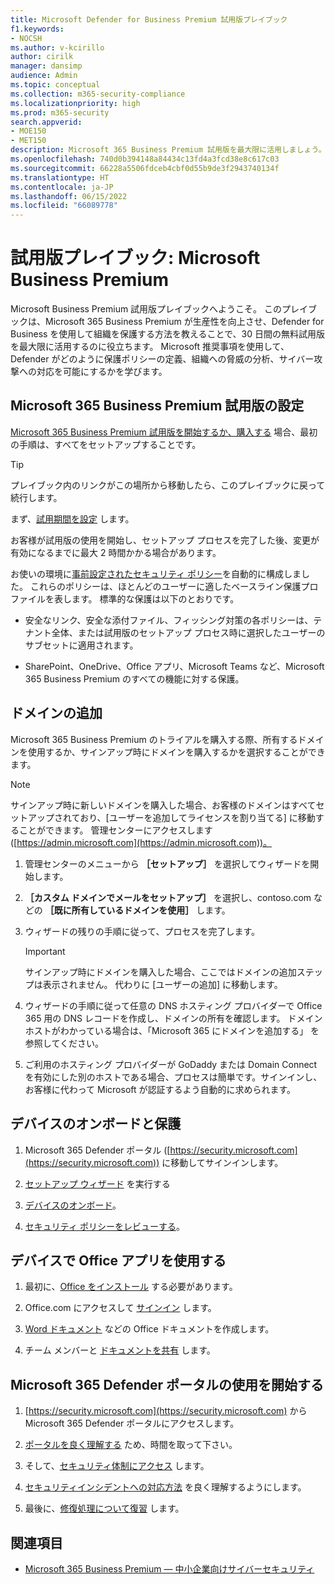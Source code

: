 ```yaml
---
title: Microsoft Defender for Business Premium 試用版プレイブック
f1.keywords:
- NOCSH
ms.author: v-kcirillo
author: cirilk
manager: dansimp
audience: Admin
ms.topic: conceptual
ms.collection: m365-security-compliance
ms.localizationpriority: high
ms.prod: m365-security
search.appverid:
- MOE150
- MET150
description: Microsoft 365 Business Premium 試用版を最大限に活用しましょう。 生産性とセキュリティに関する主要な機能を試してみてください。
ms.openlocfilehash: 740d0b394148a84434c13fd4a3fcd38e8c617c03
ms.sourcegitcommit: 66228a5506fdceb4cbf0d55b9de3f2943740134f
ms.translationtype: HT
ms.contentlocale: ja-JP
ms.lasthandoff: 06/15/2022
ms.locfileid: "66089778"
---
```

# <a name="trial-playbook-microsoft-business-premium"></a>試用版プレイブック: Microsoft Business Premium

Microsoft Business Premium 試用版プレイブックへようこそ。 このプレイブックは、Microsoft 365 Business Premium が生産性を向上させ、Defender for Business を使用して組織を保護する方法を教えることで、30 日間の無料試用版を最大限に活用するのに役立ちます。 Microsoft 推奨事項を使用して、Defender がどのように保護ポリシーの定義、組織への脅威の分析、サイバー攻撃への対応を可能にするかを学びます。

## <a name="set-up-the-microsoft-365-business-premium-trial"></a>Microsoft 365 Business Premium 試用版の設定

[Microsoft 365 Business Premium 試用版を開始するか、購入する](get-microsoft-365-business-premium.md) 場合、最初の手順は、すべてをセットアップすることです。

> [!Tip]
> プレイブック内のリンクがこの場所から移動したら、このプレイブックに戻って続行します。

まず、[試用期間を設定](../business-premium/m365bp-setup.md) します。

お客様が試用版の使用を開始し、セットアップ プロセスを完了した後、変更が有効になるまでに最大 2 時間かかる場合があります。

お使いの環境に[事前設定されたセキュリティ ポリシー](/security/office-365-security/preset-security-policies.md)を自動的に構成しました。 これらのポリシーは、ほとんどのユーザーに適したベースライン保護プロファイルを表します。 標準的な保護は以下のとおりです。

- 安全なリンク、安全な添付ファイル、フィッシング対策の各ポリシーは、テナント全体、または試用版のセットアップ プロセス時に選択したユーザーのサブセットに適用されます。

- SharePoint、OneDrive、Office アプリ、Microsoft Teams など、Microsoft 365 Business Premium のすべての機能に対する保護。

## <a name="add-a-domain"></a>ドメインの追加

Microsoft 365 Business Premium のトライアルを購入する際、所有するドメインを使用するか、サインアップ時にドメインを購入するかを選択することができます。

> [!Note]
> サインアップ時に新しいドメインを購入した場合、お客様のドメインはすべてセットアップされており、[ユーザーを追加してライセンスを割り当てる] に移動することができます。 管理センターにアクセスします ([https://admin.microsoft.com](https://admin.microsoft.com))。

1. 管理センターのメニューから **［セットアップ］** を選択してウィザードを開始します。

2. **［カスタム ドメインでメールをセットアップ］** を選択し、contoso.com などの **［既に所有しているドメインを使用］** します。

3. ウィザードの残りの手順に従って、プロセスを完了します。

   > [!Important]
   > サインアップ時にドメインを購入した場合、ここではドメインの追加ステップは表示されません。 代わりに [ユーザーの追加] に移動します。

4. ウィザードの手順に従って任意の DNS ホスティング プロバイダーで Office 365 用の DNS レコードを作成し、ドメインの所有を確認します。 ドメイン ホストがわかっている場合は、「Microsoft 365 にドメインを追加する」 を参照してください。

5. ご利用のホスティング プロバイダーが GoDaddy または Domain Connect を有効にした別のホストである場合、プロセスは簡単です。サインインし、お客様に代わって Microsoft が認証するよう自動的に求められます。

## <a name="onboard-and-protect-devices"></a>デバイスのオンボードと保護

1. Microsoft 365 Defender ポータル ([https://security.microsoft.com](https://security.microsoft.com)) に移動してサインインします。

2. [セットアップ ウィザード](../security/defender-business/mdb-use-wizard.md) を実行する

3. [デバイスのオンボード](../security/defender-business/mdb-onboard-devices.md)。

4. [セキュリティ ポリシーをレビューする](../security/defender-business/mdb-configure-security-settings.md)。

## <a name="use-office-apps-on-devices"></a>デバイスで Office アプリを使用する

1. 最初に、[Office をインストール](m365bp-install-office-apps.md) する必要があります。

2. Office.com にアクセスして [サインイン](https://support.microsoft.com/office/get-started-at-office-com-91a4ec74-67fe-4a84-a268-f6bdf3da1804) します。

3. [Word ドキュメント](https://support.microsoft.com/office/basic-tasks-in-word-87b3243c-b0bf-4a29-82aa-09a681999fdc) などの Office ドキュメントを作成します。

4. チーム メンバーと [ドキュメントを共有](https://support.microsoft.com/office/share-your-documents-651e1cb9-9a51-46dc-8d32-bdb7d928eedd) します。

## <a name="start-using-the-microsoft-365-defender-portal"></a>Microsoft 365 Defender ポータルの使用を開始する 

1. [https://security.microsoft.com](https://security.microsoft.com) から Microsoft 365 Defender ポータルにアクセスします。

2. [ポータルを良く理解する](../security/defender-business/mdb-get-started.md) ため、時間を取って下さい。

3. そして、[セキュリティ体制にアクセス](../security/defender/microsoft-secure-score.md) します。

4. [セキュリティインシデントへの対応方法](../security/defender-business/mdb-respond-mitigate-threats.md) を良く理解するようにします。

5. 最後に、[修復処理について復習](../security/defender-business/mdb-review-remediation-actions.md) します。

## <a name="see-also"></a>関連項目

- [Microsoft 365 Business Premium &mdash; 中小企業向けサイバーセキュリティ](index.md)